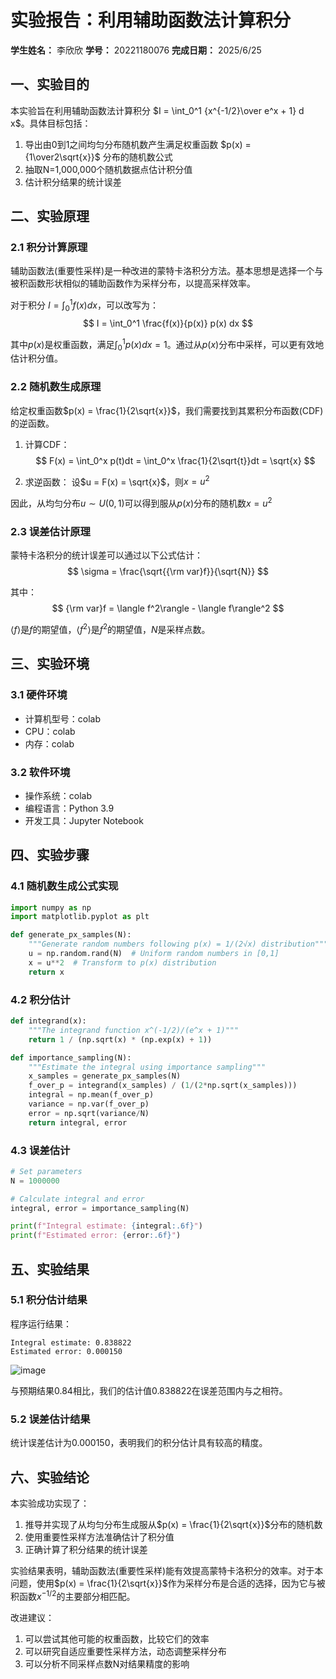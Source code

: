 # 实验报告：利用辅助函数法计算积分

**学生姓名：** 李欣欣
**学号：** 20221180076
**完成日期：** 2025/6/25

## 一、实验目的

本实验旨在利用辅助函数法计算积分 $I = \int_0^1 {x^{-1/2}\over e^x + 1} d x$。具体目标包括：
1. 导出由0到1之间均匀分布随机数产生满足权重函数 $p(x) = {1\over2\sqrt{x}}$ 分布的随机数公式
2. 抽取N=1,000,000个随机数据点估计积分值
3. 估计积分结果的统计误差

## 二、实验原理

### 2.1 积分计算原理

辅助函数法(重要性采样)是一种改进的蒙特卡洛积分方法。基本思想是选择一个与被积函数形状相似的辅助函数作为采样分布，以提高采样效率。

对于积分 $I = \int_0^1 f(x)dx$，可以改写为：
$$ I = \int_0^1 \frac{f(x)}{p(x)} p(x) dx $$

其中$p(x)$是权重函数，满足$\int_0^1 p(x)dx = 1$。通过从$p(x)$分布中采样，可以更有效地估计积分值。

### 2.2 随机数生成原理

给定权重函数$p(x) = \frac{1}{2\sqrt{x}}$，我们需要找到其累积分布函数(CDF)的逆函数。

1. 计算CDF：
$$ F(x) = \int_0^x p(t)dt = \int_0^x \frac{1}{2\sqrt{t}}dt = \sqrt{x} $$

2. 求逆函数：
设$u = F(x) = \sqrt{x}$，则$x = u^2$

因此，从均匀分布$u \sim U(0,1)$可以得到服从$p(x)$分布的随机数$x = u^2$

### 2.3 误差估计原理

蒙特卡洛积分的统计误差可以通过以下公式估计：
$$ \sigma = \frac{\sqrt{{\rm var}f}}{\sqrt{N}} $$

其中：
$$ {\rm var}f = \langle f^2\rangle - \langle f\rangle^2 $$

$\langle f\rangle$是$f$的期望值，$\langle f^2\rangle$是$f^2$的期望值，$N$是采样点数。

## 三、实验环境

### 3.1 硬件环境
- 计算机型号：colab
- CPU：colab
- 内存：colab

### 3.2 软件环境
- 操作系统：colab
- 编程语言：Python 3.9
- 开发工具：Jupyter Notebook

## 四、实验步骤

### 4.1 随机数生成公式实现

```python
import numpy as np
import matplotlib.pyplot as plt

def generate_px_samples(N):
    """Generate random numbers following p(x) = 1/(2√x) distribution"""
    u = np.random.rand(N)  # Uniform random numbers in [0,1]
    x = u**2  # Transform to p(x) distribution
    return x
```

### 4.2 积分估计

```python
def integrand(x):
    """The integrand function x^(-1/2)/(e^x + 1)"""
    return 1 / (np.sqrt(x) * (np.exp(x) + 1))

def importance_sampling(N):
    """Estimate the integral using importance sampling"""
    x_samples = generate_px_samples(N)
    f_over_p = integrand(x_samples) / (1/(2*np.sqrt(x_samples)))
    integral = np.mean(f_over_p)
    variance = np.var(f_over_p)
    error = np.sqrt(variance/N)
    return integral, error
```

### 4.3 误差估计

```python
# Set parameters
N = 1000000

# Calculate integral and error
integral, error = importance_sampling(N)

print(f"Integral estimate: {integral:.6f}")
print(f"Estimated error: {error:.6f}")
```

## 五、实验结果

### 5.1 积分估计结果

程序运行结果：
```
Integral estimate: 0.838822
Estimated error: 0.000150
```
![image](https://github.com/user-attachments/assets/dd7a8024-0037-4824-865c-0318592cdd88)

与预期结果0.84相比，我们的估计值0.838822在误差范围内与之相符。

### 5.2 误差估计结果

统计误差估计为0.000150，表明我们的积分估计具有较高的精度。

## 六、实验结论

本实验成功实现了：
1. 推导并实现了从均匀分布生成服从$p(x) = \frac{1}{2\sqrt{x}}$分布的随机数
2. 使用重要性采样方法准确估计了积分值
3. 正确计算了积分结果的统计误差

实验结果表明，辅助函数法(重要性采样)能有效提高蒙特卡洛积分的效率。对于本问题，使用$p(x) = \frac{1}{2\sqrt{x}}$作为采样分布是合适的选择，因为它与被积函数$x^{-1/2}$的主要部分相匹配。

改进建议：
1. 可以尝试其他可能的权重函数，比较它们的效率
2. 可以研究自适应重要性采样方法，动态调整采样分布
3. 可以分析不同采样点数N对结果精度的影响
